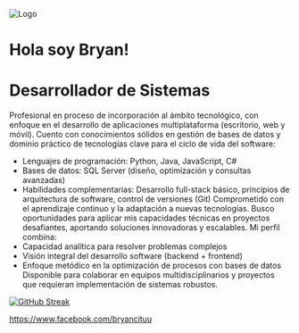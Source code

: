
![Logo](https://encrypted-tbn0.gstatic.com/images?q=tbn:ANd9GcQFtPmSpJkZ__QhQeGs4v3ylN7IHC6xO8f9cw&s)



# Hola soy Bryan!

# Desarrollador de Sistemas
Profesional en proceso de incorporación al ámbito tecnológico, con enfoque en el desarrollo de aplicaciones multiplataforma (escritorio, web y móvil). Cuento con conocimientos sólidos en gestión de bases de datos y dominio práctico de tecnologías clave para el ciclo de vida del software:


* Lenguajes de programación: Python, Java, JavaScript, C#
* Bases de datos: SQL Server (diseño, optimización y consultas avanzadas)
* Habilidades complementarias: Desarrollo full-stack básico, principios de arquitectura de software, control de versiones (Git)
Comprometido con el aprendizaje continuo y la adaptación a nuevas tecnologías. Busco oportunidades para aplicar mis capacidades técnicas en proyectos desafiantes, aportando soluciones innovadoras y escalables. Mi perfil combina:
* Capacidad analítica para resolver problemas complejos
* Visión integral del desarrollo software (backend + frontend)
* Enfoque metódico en la optimización de procesos con bases de datos
Disponible para colaborar en equipos multidisciplinarios y proyectos que requieran implementación de sistemas robustos.

[![GitHub Streak](https://github-readme-streak-stats.herokuapp.com?user=BryanGarciaR&locale=es)](https://git.io/streak-stats)



https://www.facebook.com/bryancituu
